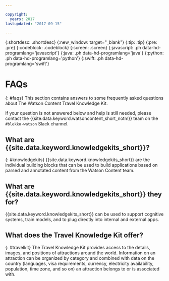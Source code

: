```yaml
---

copyright:
  years: 2017
lastupdated: "2017-09-15"

---
```


{:shortdesc: .shortdesc}
{:new_window: target="_blank"}
{:tip: .tip}
{:pre: .pre}
{:codeblock: .codeblock}
{:screen: .screen}
{:javascript: .ph data-hd-programlang='javascript'}
{:java: .ph data-hd-programlang='java'}
{:python: .ph data-hd-programlang='python'}
{:swift: .ph data-hd-programlang='swift'}

# FAQs
{: #faqs}
This section contains answers to some frequently asked questions about The Watson Content Travel Knowledge Kit.

If your question is not answered below and help is still needed, please contact the {{site.data.keyword.watsoncontent_short_notm}} team on the  `#blekko-watson` Slack channel.


## What are {{site.data.keyword.knowledgekits_short}}?
{: #knowledgekits}
{{site.data.keyword.knowledgekits_short}} are the individual building blocks that can be used to build applications based on parsed and annotated content from the Watson Content team.


## What are {{site.data.keyword.knowledgekits_short}} they for?
{{site.data.keyword.knowledgekits_short}} can be used to support cognitive systems, train models, and to plug directly into internal and external apps.


## What does the Travel Knowledge Kit offer?
{: #travelkit}
The Travel Knowledge Kit provides access to the details, images, and positions of attractions around the world. Information on an attraction can be organized by category and combined with data on the country (languages, visa requirements, currency, electricity availability, population, time zone, and so on) an attraction belongs to or is associated with.




<!-- For detailed guidance on what to include on this page, see [FAQs guidance](/docs/developing/content-kit/faq.html). You can also check out some examples here: [FAQS](/docs/developing/Access-Management/iamfaq.html#faqs) and [Standard account FAQs](/docs/pricing/account_faq.html#stdaccountfaq). -->
